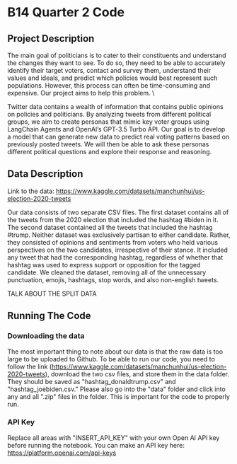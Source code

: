 # B14 Quarter 2 Code
## Project Description
The main goal of politicians is to cater to their constituents and understand the changes they want to see. To do so, they need to be able to accurately identify their target voters, contact and survey them, understand their values and ideals, and predict which policies would best represent such populations. However, this process can often be time-consuming and expensive. Our project aims to help this problem. \\

Twitter data contains a wealth of information that contains public opinions on policies and politicians. By analyzing tweets from different political groups, we aim to create personas that mimic key voter groups using LangChain Agents and OpenAI’s GPT-3.5 Turbo API. Our goal is to develop a model that can generate new data to predict real voting patterns based on previously posted tweets. We will then be able to ask these personas different political questions and explore their response and reasoning.

## Data Description
Link to the data: https://www.kaggle.com/datasets/manchunhui/us-election-2020-tweets

Our data consists of two separate CSV files. The first dataset contains all of the tweets
from the 2020 election that included the hashtag #biden in it. The second dataset contained all
the tweets that included the hashtag #trump. Neither dataset was exclusively partisan to either
candidate. Rather, they consisted of opinions and sentiments from voters who held various
perspectives on the two candidates, irrespective of their stance. It included any tweet that had the
corresponding hashtag, regardless of whether that hashtag was used to express support or
opposition for the tagged candidate. We cleaned the dataset, removing all of the unnecessary
punctuation, emojis, hashtags, stop words, and also non-english tweets. 

TALK ABOUT THE SPLIT DATA

## Running The Code
### Downloading the data 
The most important thing to note about our data is that the raw data is too large to be uploaded to Github. To be able to run our code, 
you need to follow the link (https://www.kaggle.com/datasets/manchunhui/us-election-2020-tweets), download the two csv files, and store them in the data folder. They should be saved as "hashtag_donaldtrump.csv" and "hashtag_joebiden.csv." Please also go into the "data" folder and click into any and all ".zip" files in the folder. This is important for the code to properly run. 
### API Key
Replace all areas with "INSERT_API_KEY" with your own Open AI API key before running the notebook. You can make an API key here: https://platform.openai.com/api-keys
